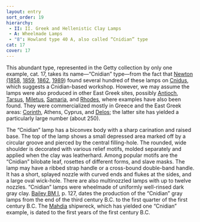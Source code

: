 ```yaml
---
layout: entry
sort_order: 19
hierarchy:
 - II: II. Greek and Hellenistic Clay Lamps
 - A: Wheelmade Lamps
 - "8": Howland type 40 A, also called “Cnidian” type
cat: 17
cover: 17
---
```


This abundant type, represented in the Getty collection by only one example, cat. 17, takes its name—“Cnidian” type—from the fact that <a href='../../bibliography/#newton-1858'>Newton (1858</a>, <a href='../../bibliography/#newton-1859'>1859</a>, <a href='../../bibliography/#newton-1862'>1862</a>, <a href='../../bibliography/#newton-1989'>1989</a>) found several hundred of these lamps on <a href='../../map/#loc_599575'>Cnidus</a>, which suggests a Cnidian-based workshop. However, we may assume the lamps were also produced in other East Greek sites, possibly <a href='../../map/#loc_609307'>Antioch</a>, <a href='../../map/#loc_648789'>Tarsus</a>, <a href='../../map/#loc_599799'>Miletus</a>, <a href='../../map/#loc_678370'>Samaria</a>, and <a href='../../map/#loc_590031'>Rhodes</a>, where examples have also been found. They were commercialized mostly in Greece and the East Greek areas: <a href='../../map/#loc_570182'>Corinth</a>, Athens, Cyprus, and <a href='../../map/#loc_599588'>Delos</a>; the latter site has yielded a particularly large number (about 250).

The “Cnidian” lamp has a biconvex body with a sharp carination and raised base. The top of the lamp shows a small depressed area marked off by a circular groove and pierced by the central filling-hole. The rounded, wide shoulder is decorated with various relief motifs, molded separately and applied when the clay was leatherhard. Among popular motifs are the “Cnidian” bilobate leaf, rosettes of different forms, and slave masks. The lamp may have a ribbed strap handle or a cross-bound double-band handle. It has a short, splayed nozzle with curved ends and flukes at the sides, and a large oval wick-hole. There are also multinozzled lamps with up to twelve nozzles. “Cnidian” lamps were wheelmade of uniformly well-rinsed dark gray clay. <a href='../../bibliography/#bailey-bm-i'>Bailey BM I</a>, p. 127, dates the production of the “Cnidian” gray lamps from the end of the third century B.C. to the first quarter of the first century B.C. The <a href='../../map/#loc_7001742'>Mahdia</a> shipwreck, which has yielded one “Cnidian” example, is dated to the first years of the first century B.C.
